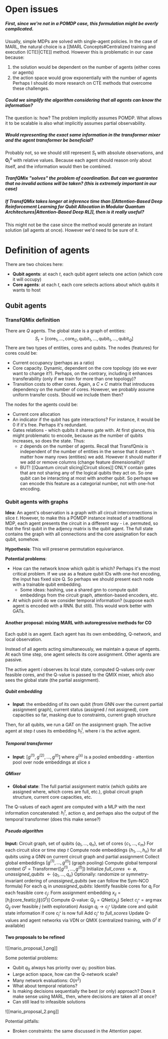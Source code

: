 # Open issues

##### First, since we're not in a POMDP case, this formulation might be overly complicated.
Usually, simple MDPs are solved with single-agent policies. In the case of MARL, the natural choice is a [[MARL Concepts#Centralized training and execution (CTE)|CTE]] method. However this is problematic in our case because:
1) the solution would be dependent on the number of agents (either cores or agents)
2) the action space would grow exponentially with the number of agents
Perhaps I should do more research on CTE methods that overcome these challenges.
##### Could we simplify the algorithm considering that all agents can know the information?
The question is: how? The problem implicitly assumes POMDP. What allows it to be scalable is also what implicitly assumes partial observability.
##### Would representing the exact same information in the transformer mixer and the agent transformer be beneficial?
Probably not, so we should still represent $S_t$ with absolute observations, and $\mathbf{O}_{t}^a$ with relative values. Because each agent should reason only about itself, and the information would then be combined. 
##### TranfQMix "solves" the problem of coordination. But can we guarantee that no invalid actions will be taken? (this is extremely important in our case)

##### If TransfQMix takes longer at inference time than [[Attention-Based Deep Reinforcement Learning for Qubit Allocation in Modular Quantum Architectures|Attention-Based Deep RL]], then is it really useful?
This might not be the case since the method would generate an instant solution (all agents at once). However we'd need to be sure of it. 
# Definition of agents

There are two choices here:
- **Qubit agents**: at each $t$, each qubit agent selects one action (which core it will occupy)
- **Core agents**: at each $t$, each core selects actions about which qubits it wants to host
## Qubit agents

### TransfQMix definition 

There are $Q$ agents. The global state is a graph of entities:
$$S_{t}=[\text{core}_{1}, \dots, \text{core}_{C}, \text{qubit}_{1}, \dots, \text{qubit}_{1}, \dots, \text{qubit}_{Q}]$$
There are two types of entities, cores and qubits. The nodes (features) for cores could be:
- Current occupancy (perhaps as a ratio)
- Core capacity. Dynamic, dependent on the core topology (do we ever want to change it?). Perhaps, on the contrary, including it enhances transferability (only if we train for more than one topology)?
- Transition costs to other cores. Again, a $C \times C$ matrix that introduces dependency on the number of cores. However, we probably assume uniform transfer costs. Should we include them then?

The nodes for the agents could be:
- Current core allocation
- An indicator if the qubit has gate interactions? For instance, it would be 0 if it's free. Perhaps it's redundant.
- Gates relations -  which qubits it shares gate with. At first glance, this might problematic to encode, because as the number of qubits increases, so does the state. Thus:
	- $z$ depends on the number of agents. Recall that TransfQmix is independent of the number of entities in the sense that it doesn't matter how many rows (entities) we add. However it should matter if we add or remove columns (change feature dimensionality)!
	- BUT! [[Quantum circuit slicing|Circuit slices]] ONLY contain gates that are not sharing any of the logical qubits they act on. So one qubit can be interacting at most with another qubit. So perhaps we can encode this feature as a categorial number, not with one-hot encoding. 
	
### Qubit agents with graphs

**Idea**: An agent's observation is a graph with all circuit interconnections in slice $t$. However, to make this a POMDP instance instead of a traditional MDP, each agent presents the circuit in a different way - i.e. permuted, so that the first qubit in the adjency matrix is the qubit agent. The full state contains the graph with all connections and the core assignation for each qubit, somehow. 

**Hypothesis**: This will preserve permutation equivariance. 

**Potential problems**: 
- How can the network know which qubit is which? Perhaps it's the most critical problem. If we use as a feature qubit IDs with one-hot encoding, the input has fixed size Q. So perhaps we should present each node with a trainable qubit embedding. 
	- Some ideas: hashing, use a shared gnn to compute qubit embeddings from the circuit graph, attention-based encoders, etc. 
- At which point do we consider temporal information? (suppose each agent is encoded with a RNN. But still). This would work better with GATs. 

#### Another proposal: mixing MARL with autoregressive methods for CO

Each qubit is an agent. Each agent has its own embedding, Q-network, and local observation.

Instead of all agents acting simultaneously, we maintain a queue of agents. At each time step, one agent selects its core assignment. Other agents are passive.

The active agent $i$ observes its local state, computed Q-values only over feasible cores, and the Q-value is passed to the QMIX mixer, which also sees the global state (the partial assignment). 
##### Qubit embedding

- **Input**: the embedding of its own qubit (from GNN over the current partial assignment graph), current status (assigned / not assigned), core capacities so far, masking due to constraints, current graph structure

Then, for all qubits, we run a GAT on the assignment graph. The active agent at step $t$ uses its embedding $h^i_t$, where $i$ is the active agent.
##### Temporal transformer

- **Input**: $[g^{(1)}, g^{(2)}, \dots, g^{(t)}]$ where $g^{(s)}$ is a pooled embedding - attention pool over node embeddings at slice $s$ 
##### QMixer

- **Global state**: The full partial assignment matrix (which qubits are assigned where, which cores are full, etc.), global circuit graph structure, current core capacities, etc. 

The Q-values of each agent are computed with a MLP with the next information concatenated: $h_i^t$, action $a$, and perhaps also the output of the temporal transformer (does this make sense?)

##### Pseudo algorithm

**Input:** Circuit graph, set of qubits $\{q_1, \dots, q_n\}$, set of cores $\{c_1, \dots, c_m\}$
For each circuit slice or time step $t$
    Compute node embeddings $\{h_1, \dots, h_n\}$ for all qubits using a GNN on current circuit graph and partial assignment
    Collect global embeddings $[g^{(1)}, \dots, g^{(t)}]$ (graph pooling)
    Compute global temporal context $G^t = \text{Transformer}([g^{(1)}, \dots, g^{(t)}])$
    Initialize *full_cores* $\gets \emptyset$, *unassigned_qubits* $\gets \{q_1, \dots, q_n\}$
    Optionally: randomize or symmetry-invariant ordering of _unassigned\_qubits_ (we can follow the Sym-NCO formula)
    For each $q_i$ in *unassigned_qubits*:
        Identify feasible cores for $q_i$ 
        For each feasible core $c_j$:
            Form assignment embedding $x_{ij} = [h_i \| \text{core\_feat}(c_j) \| (G^t)]$
            Compute $Q$-value: $Q_{ij} = \text{QNet}(x_{ij})$
	    Select $c_{j^*} = \arg\max Q_{ij}$ over feasible $j$ (with exploration)
        Assign $q_i \to c_{j^*}$
        Update core and qubit state information
        If core $c_{j^*}$ is now full
            Add $c_{j^*}$ to _full\_scores_
    Update Q-values and agent networks via VDN or QMIX (centralized training, with $G^t$ if available)
#### Two proposals to be refined

![[mario_proposal_1.png]]

Some potential problems: 
- Qubit $q_{0}$ always has priority over $q_1$: position bias. 
- Large action space, how can the Q-network scale?
- Many network evaluations: $O(n^2)$
- What about temporal relations? 
- Is making decisions sequentially the best (or only) approach? Does it make sense using MARL, then, where decisions are taken all at once?
- Can still lead to infeasible solutions

![[mario_proposal_2.png]] 

Potential pitfalls: 
- Broken constraints: the same discussed in the Attention paper. 

